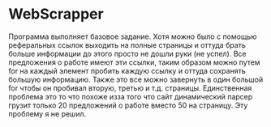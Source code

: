 # WebScrapper
Программа выполняет базовое задание. Хотя можно было с помощью реферальных ссылок выходить
на полные страницы и оттуда брать больше информации до этого просто не дошли руки (не успел).
Все предложения о работе имеют эти ссылки, таким образом можно путем for на каждый элемент
пробить каждую ссылку и оттуда сохранять большую информацию. Также это все можно завернуть в
один большой for чтобы он пробивал вторую, третью и т.д. страницы. Единственная проблема это
то что похоже изза того что сайт динамический парсер грузит только 20 предложений о работе
вместо 50 на страницу. Эту проблему я не решил.
